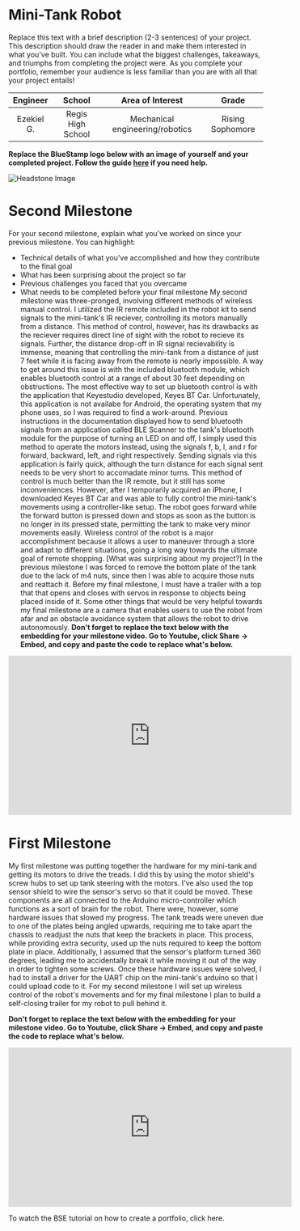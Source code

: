 # Mini-Tank Robot
Replace this text with a brief description (2-3 sentences) of your project. This description should draw the reader in and make them interested in what you've built. You can include what the biggest challenges, takeaways, and triumphs from completing the project were. As you complete your portfolio, remember your audience is less familiar than you are with all that your project entails!

| **Engineer** | **School** | **Area of Interest** | **Grade** |
|:--:|:--:|:--:|:--:|
| Ezekiel G. | Regis High School | Mechanical engineering/robotics | Rising Sophomore

**Replace the BlueStamp logo below with an image of yourself and your completed project. Follow the guide [here](https://tomcam.github.io/least-github-pages/adding-images-github-pages-site.html) if you need help.**

![Headstone Image](logo.svg)
  
<!-- # Final Milestone
For your final milestone, explain the outcome of your project. Key details to include are:
- What you've accomplished since your previous milestone
- What your biggest challenges and triumphs were at BSE
- A summary of key topics you learned about
- What you hope to learn in the future after everything you've learned at BSE

**Don't forget to replace the text below with the embedding for your milestone video. Go to Youtube, click Share -> Embed, and copy and paste the code to replace what's below.**

<iframe width="560" height="315" src="https://www.youtube.com/embed/F7M7imOVGug" title="YouTube video player" frameborder="0" allow="accelerometer; autoplay; clipboard-write; encrypted-media; gyroscope; picture-in-picture; web-share" allowfullscreen></iframe> -->

# Second Milestone
For your second milestone, explain what you've worked on since your previous milestone. You can highlight:
- Technical details of what you've accomplished and how they contribute to the final goal
- What has been surprising about the project so far
- Previous challenges you faced that you overcame
- What needs to be completed before your final milestone 
My second milestone was three-pronged, involving different methods of wireless manual control. I utilized the IR remote included in the robot kit to send signals to the mini-tank's IR reciever, controlling its motors manually from a distance. This method of control, however, has its drawbacks as the reciever requires direct line of sight with the robot to recieve its signals. Further, the distance drop-off in IR signal recievability is immense, meaning that controlling the mini-tank from a distance of just 7 feet while it is facing away from the remote is nearly impossible. A way to get around this issue is with the included bluetooth module, which enables bluetooth control at a range of about 30 feet depending on obstructions.
      The most effective way to set up bluetooth control is with the application that Keyestudio developed, Keyes BT Car. Unfortunately, this application is not availabe for Android, the operating system that my phone uses, so I was required to find a work-around. Previous instructions in the documentation displayed how to send bluetooth signals from an application called BLE Scanner to the tank's bluetooth module for the purpose of turning an LED on and off, I simply used this method to operate the motors instead, using the signals f, b, l, and r for forward, backward, left, and right respectively. Sending signals via this application is fairly quick, although the turn distance for each signal sent needs to be very short to accomadate minor turns. This method of control is much better than the IR remote, but it still has some inconveniences. However, after I temporarily acquired an iPhone, I downloaded Keyes BT Car and was able to fully control the mini-tank's movements using a controller-like setup. The robot goes forward while the forward button is pressed down and stops as soon as the button is no longer in its pressed state, permitting the tank to make very minor movements easily.
   Wireless control of the robot is a major accomplishment because it allows a user to maneuver through a store and adapt to different situations, going a long way towards the ultimate goal of remote shopping. [What was surprising about my project?] In the previous milestone I was forced to remove the bottom plate of the tank due to the lack of m4 nuts, since then I was able to acquire those nuts and reattach it. Before my final milestone, I must have a trailer with a top that that opens and closes with servos in response to objects being placed inside of it. Some other things that would be very helpful towards my final milestone are a camera that enables users to use the robot from afar and an obstacle avoidance system that allows the robot to drive autonomously.
**Don't forget to replace the text below with the embedding for your milestone video. Go to Youtube, click Share -> Embed, and copy and paste the code to replace what's below.**

<iframe width="560" height="315" src="https://www.youtube.com/embed/y3VAmNlER5Y" title="YouTube video player" frameborder="0" allow="accelerometer; autoplay; clipboard-write; encrypted-media; gyroscope; picture-in-picture; web-share" allowfullscreen></iframe>

# First Milestone
My first milestone was putting together the hardware for my mini-tank and getting its motors to drive the treads. I did this by using the motor shield's screw hubs to set up tank steering with the motors. I've also used the top sensor shield to wire the sensor's servo so that it could be moved. These components are all connected to the Arduino micro-controller which functions as a sort of brain for the robot. There were, however, some hardware issues that slowed my progress. The tank treads were uneven due to one of the plates being angled upwards, requiring me to take apart the chassis to readjust the nuts that keep the brackets in place. This process, while providing extra security, used up the nuts required to keep the bottom plate in place. Additionally, I assumed that the sensor's platform turned 360 degrees, leading me to accidentally break it while moving it out of the way in order to tighten some screws. Once these hardware issues were solved, I had to install a driver for the UART chip on the mini-tank's arduino so that I could upload code to it. For my second milestone I will set up wireless control of the robot's movements and for my final milestone I plan to build a self-closing trailer for my robot to pull behind it.

**Don't forget to replace the text below with the embedding for your milestone video. Go to Youtube, click Share -> Embed, and copy and paste the code to replace what's below.**

<iframe width="560" height="315" src="https://www.youtube.com/embed/CaCazFBhYKs" title="YouTube video player" frameborder="0" allow="accelerometer; autoplay; clipboard-write; encrypted-media; gyroscope; picture-in-picture; web-share" allowfullscreen></iframe>

  <!-- # Schematics 
Here's where you'll put images of your schematics. [Tinkercad](https://www.tinkercad.com/blog/official-guide-to-tinkercad-circuits) and [Fritzing](https://fritzing.org/learning/) are both great resoruces to create professional schematic diagrams, though BSE recommends Tinkercad becuase it can be done easily and for free in the browser. 

# Code
Here's where you'll put your code. The syntax below places it into a block of code. Follow the guide [here]([url](https://www.markdownguide.org/extended-syntax/)) to learn how to customize it to your project needs. 

```c++
void setup() {
  // put your setup code here, to run once:
  Serial.begin(9600);
  Serial.println("Hello World!");
}

void loop() {
  // put your main code here, to run repeatedly:

}
```

# Bill of Materials
Here's where you'll list the parts in your project. To add more rows, just copy and paste the example rows below.
Don't forget to place the link of where to buy each component inside the quotation marks in the corresponding row after href =. Follow the guide [here]([url](https://www.markdownguide.org/extended-syntax/)) to learn how to customize this to your project needs. 

| **Part** | **Note** | **Price** | **Link** |
|:--:|:--:|:--:|:--:|
| Item Name | What the item is used for | $Price | <a href="https://www.amazon.com/Arduino-A000066-ARDUINO-UNO-R3/dp/B008GRTSV6/"> Link </a> |
|:--:|:--:|:--:|:--:|
| Item Name | What the item is used for | $Price | <a href="https://www.amazon.com/Arduino-A000066-ARDUINO-UNO-R3/dp/B008GRTSV6/"> Link </a> |
|:--:|:--:|:--:|:--:|
| Item Name | What the item is used for | $Price | <a href="https://www.amazon.com/Arduino-A000066-ARDUINO-UNO-R3/dp/B008GRTSV6/"> Link </a> |
|:--:|:--:|:--:|:--:|

# Other Resources/Examples
One of the best parts about Github is that you can view how other people set up their own work. Here are some past BSE portfolios that are awesome examples. You can view how they set up their portfolio, and you can view their index.md files to understand how they implemented different portfolio components.
- [Example 1](https://trashytuber.github.io/YimingJiaBlueStamp/)
- [Example 2](https://sviatil0.github.io/Sviatoslav_BSE/)
- [Example 3](https://arneshkumar.github.io/arneshbluestamp/)-->

To watch the BSE tutorial on how to create a portfolio, click here.
